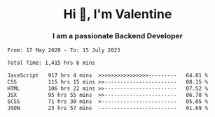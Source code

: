 <h1 align="center">Hi 👋, I'm Valentine</h1>
<h3 align="center">I am a passionate Backend Developer</h3>
<!--START_SECTION:waka-->

```txt
From: 17 May 2020 - To: 15 July 2023

Total Time: 1,415 hrs 6 mins

JavaScript   917 hrs 4 mins  >>>>>>>>>>>>>>>>---------   64.81 %
CSS          115 hrs 15 mins >>-----------------------   08.15 %
HTML         106 hrs 22 mins >>-----------------------   07.52 %
JSX          95 hrs 55 mins  >>-----------------------   06.78 %
SCSS         71 hrs 30 mins  >------------------------   05.05 %
JSON         23 hrs 57 mins  -------------------------   01.69 %
```

<!--END_SECTION:waka-->
